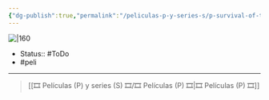 ```yaml
---
{"dg-publish":true,"permalink":"/peliculas-p-y-series-s/p-survival-of-the-yellowstone-wolves/"}
---
```



![|160](https://m.media-amazon.com/images/M/MV5BZDdiMGRjNGQtZTY4OC00YmQ2LTk5YjAtNDcyOWY4NTJlMWQ2XkEyXkFqcGdeQXVyNTUzMDkwNDg@._V1_SX300.jpg)

- Status:: #ToDo 
- #peli 

---

> [[🎞️ Películas (P) y series (S) 🎞️/🎞️ Películas (P) 🎞️\|🎞️ Películas (P) 🎞️]]